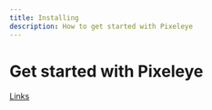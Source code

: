 ```yaml
---
title: Installing
description: How to get started with Pixeleye
---
```


# Get started with Pixeleye


[Links](/)
